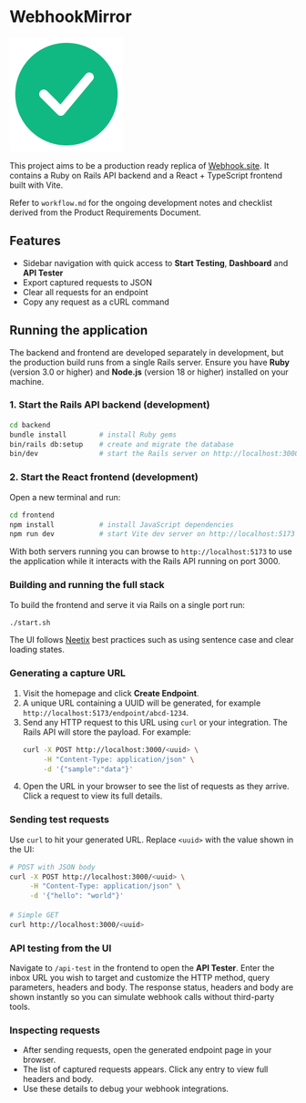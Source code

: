 # WebhookMirror

![WebhookMirror logo](assets/webhookmirror-logo.svg)

This project aims to be a production ready replica of [Webhook.site](https://webhook.site). It contains a Ruby on Rails API backend and a React + TypeScript frontend built with Vite.

Refer to `workflow.md` for the ongoing development notes and checklist derived from the Product Requirements Document.

## Features

- Sidebar navigation with quick access to **Start Testing**, **Dashboard** and **API Tester**
- Export captured requests to JSON
- Clear all requests for an endpoint
- Copy any request as a cURL command

## Running the application

The backend and frontend are developed separately in development, but the production build runs from a single Rails server. Ensure you have **Ruby** (version 3.0 or higher) and **Node.js** (version 18 or higher) installed on your machine.

### 1. Start the Rails API backend (development)

```bash
cd backend
bundle install        # install Ruby gems
bin/rails db:setup    # create and migrate the database
bin/dev               # start the Rails server on http://localhost:3000
```

### 2. Start the React frontend (development)

Open a new terminal and run:

```bash
cd frontend
npm install           # install JavaScript dependencies
npm run dev           # start Vite dev server on http://localhost:5173
```

With both servers running you can browse to `http://localhost:5173` to use the application while it interacts with the Rails API running on port 3000.

### Building and running the full stack

To build the frontend and serve it via Rails on a single port run:

```bash
./start.sh
```


The UI follows [Neetix](https://neetix.neetokb.com/) best practices such as using sentence case and clear loading states.

### Generating a capture URL

1. Visit the homepage and click **Create Endpoint**.
2. A unique URL containing a UUID will be generated, for example `http://localhost:5173/endpoint/abcd-1234`.
3. Send any HTTP request to this URL using `curl` or your integration. The Rails API will store the payload.
   For example:
   ```bash
   curl -X POST http://localhost:3000/<uuid> \
        -H "Content-Type: application/json" \
        -d '{"sample":"data"}'
   ```
4. Open the URL in your browser to see the list of requests as they arrive. Click a request to view its full details.

### Sending test requests

Use `curl` to hit your generated URL. Replace `<uuid>` with the value shown in the UI:

```bash
# POST with JSON body
curl -X POST http://localhost:3000/<uuid> \
     -H "Content-Type: application/json" \
     -d '{"hello": "world"}'

# Simple GET
curl http://localhost:3000/<uuid>
```

### API testing from the UI

Navigate to `/api-test` in the frontend to open the **API Tester**. Enter the inbox URL you wish to target and customize the HTTP method, query parameters, headers and body. The response status, headers and body are shown instantly so you can simulate webhook calls without third-party tools.

### Inspecting requests

* After sending requests, open the generated endpoint page in your browser.
* The list of captured requests appears. Click any entry to view full headers and body.
* Use these details to debug your webhook integrations.
